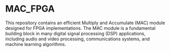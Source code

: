 # MAC_FPGA
This repository contains an efficient Multiply and Accumulate (MAC) module designed for FPGA implementations. The MAC module is a fundamental building block in many digital signal processing (DSP) applications, including audio and video processing, communications systems, and machine learning algorithms.
